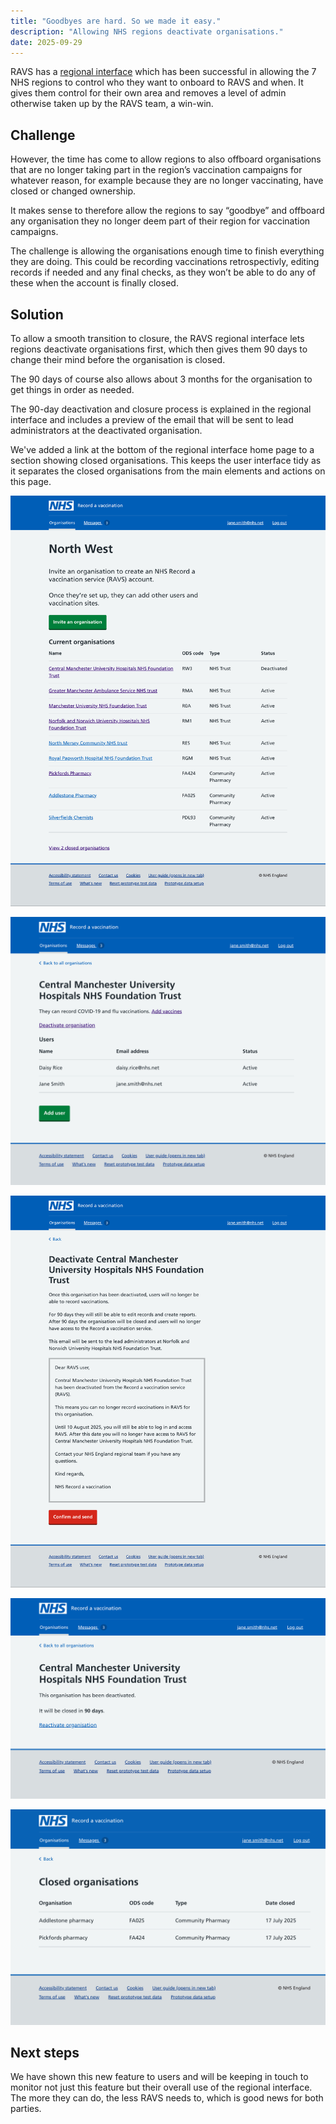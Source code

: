 ```yaml
---
title: "Goodbyes are hard. So we made it easy."
description: "Allowing NHS regions deactivate organisations."
date: 2025-09-29
---
```


RAVS has a [regional interface](/record-a-vaccination/2024/08/onboarding-organisations-without-spreadsheets/) which has been successful in allowing the 7 NHS regions to control who they want to onboard to RAVS and when. It gives them control for their own area and removes a level of admin otherwise taken up by the RAVS team, a win-win.

## Challenge
However, the time has come to allow regions to also offboard organisations that are no longer taking part in the region’s vaccination campaigns for whatever reason, for example because they are no longer vaccinating, have closed or changed ownership.

It makes sense to therefore allow the regions to say “goodbye” and offboard any organisation they no longer deem part of their region for vaccination campaigns.

The challenge is allowing the organisations enough time to finish everything they are doing. This could be recording vaccinations retrospectivly, editing records if needed and any final checks, as they won’t be able to do any of these when the account is finally closed.


## Solution

To allow a smooth transition to closure, the RAVS regional interface lets regions deactivate organisations first, which then gives them 90 days to change their mind before the organisation is closed.

The 90 days of course also allows about 3 months for the organisation to get things in order as needed.

The 90-day deactivation and closure process is explained in the regional interface and includes a preview of the email that will be sent to lead administrators at the deactivated organisation.

We've added a link at the bottom of the regional interface home page to a section showing closed organisations. This keeps the user interface tidy as it separates the closed organisations from the main elements and actions on this page.

![Home](regional-interface-home1.png)

![Organisation level](regional-interface-org-level.png)

![Deactivate](regional-interface-deactivate.png)

![Deactivated](regional-interface-deactivated-org.png)

![Closed organisations](regional-interface-closed-orgs1.png)


## Next steps
We have shown this new feature to users and will be keeping in touch to monitor not just this feature but their overall use of the regional interface. The more they can do, the less RAVS needs to, which is good news for both parties.
